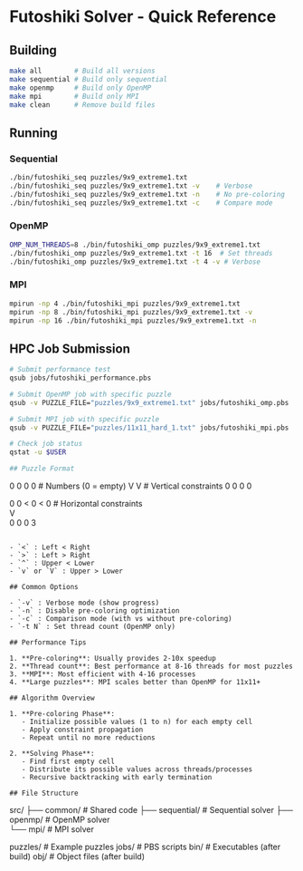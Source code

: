 # Futoshiki Solver - Quick Reference

## Building

```bash
make all        # Build all versions
make sequential # Build only sequential
make openmp     # Build only OpenMP  
make mpi        # Build only MPI
make clean      # Remove build files
```

## Running

### Sequential
```bash
./bin/futoshiki_seq puzzles/9x9_extreme1.txt
./bin/futoshiki_seq puzzles/9x9_extreme1.txt -v    # Verbose
./bin/futoshiki_seq puzzles/9x9_extreme1.txt -n    # No pre-coloring
./bin/futoshiki_seq puzzles/9x9_extreme1.txt -c    # Compare mode
```

### OpenMP
```bash
OMP_NUM_THREADS=8 ./bin/futoshiki_omp puzzles/9x9_extreme1.txt
./bin/futoshiki_omp puzzles/9x9_extreme1.txt -t 16  # Set threads
./bin/futoshiki_omp puzzles/9x9_extreme1.txt -t 4 -v # Verbose
```

### MPI
```bash
mpirun -np 4 ./bin/futoshiki_mpi puzzles/9x9_extreme1.txt
mpirun -np 8 ./bin/futoshiki_mpi puzzles/9x9_extreme1.txt -v
mpirun -np 16 ./bin/futoshiki_mpi puzzles/9x9_extreme1.txt -n
```

## HPC Job Submission

```bash
# Submit performance test
qsub jobs/futoshiki_performance.pbs

# Submit OpenMP job with specific puzzle
qsub -v PUZZLE_FILE="puzzles/9x9_extreme1.txt" jobs/futoshiki_omp.pbs

# Submit MPI job with specific puzzle
qsub -v PUZZLE_FILE="puzzles/11x11_hard_1.txt" jobs/futoshiki_mpi.pbs

# Check job status
qstat -u $USER

## Puzzle Format

```
0   0   0   0     # Numbers (0 = empty)
V       V         # Vertical constraints
0   0   0   0     
                  
0   0 < 0 < 0     # Horizontal constraints  
    V             
0   0   0   3     
```

- `<` : Left < Right
- `>` : Left > Right  
- `^` : Upper < Lower
- `v` or `V` : Upper > Lower

## Common Options

- `-v` : Verbose mode (show progress)
- `-n` : Disable pre-coloring optimization
- `-c` : Comparison mode (with vs without pre-coloring)
- `-t N` : Set thread count (OpenMP only)

## Performance Tips

1. **Pre-coloring**: Usually provides 2-10x speedup
2. **Thread count**: Best performance at 8-16 threads for most puzzles
3. **MPI**: Most efficient with 4-16 processes
4. **Large puzzles**: MPI scales better than OpenMP for 11x11+

## Algorithm Overview

1. **Pre-coloring Phase**:
   - Initialize possible values (1 to n) for each empty cell
   - Apply constraint propagation
   - Repeat until no more reductions

2. **Solving Phase**:
   - Find first empty cell
   - Distribute its possible values across threads/processes
   - Recursive backtracking with early termination

## File Structure

```
src/
├── common/        # Shared code
├── sequential/    # Sequential solver
├── openmp/        # OpenMP solver  
└── mpi/          # MPI solver

puzzles/          # Example puzzles
jobs/             # PBS scripts
bin/              # Executables (after build)
obj/              # Object files (after build)
```